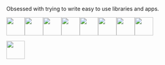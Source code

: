 Obsessed with trying to write easy to use libraries and apps.

<a title="PgDump - A .NET wrapper for PostgreSQL pg_dump" alt="PgDump" href="https://github.com/AdamTovatt/pg-dump"><img src="https://api.nuget.org/v3-flatcontainer/pgdump/1.0.3/icon" width="48"/></a><a title="ByteShelfClient - Client library for ByteShelf API" alt="ByteShelfClient" href="https://github.com/AdamTovatt/byte-shelf"><img src="https://api.nuget.org/v3-flatcontainer/byteshelfclient/1.2.2/icon" width="48"/></a><a title="ByteShelfCommon - Common utilities for ByteShelf projects" alt="ByteShelfCommon" href="https://github.com/AdamTovatt/byte-shelf"><img src="https://api.nuget.org/v3-flatcontainer/byteshelfcommon/1.2.2/icon" width="48"/></a><a title="SharpCutSvg - SVG path cutting and manipulation for .NET" alt="SharpCutSvg" href="https://github.com/AdamTovatt/sharp-cut"><img src="https://api.nuget.org/v3-flatcontainer/sharpcutsvg/1.3.0/icon" width="48"/></a><a title="WindscribeNet - A .NET client for Windscribe API" alt="WindscribeNet" href="https://github.com/AdamTovatt/windscribe-net"><img src="https://api.nuget.org/v3-flatcontainer/windscribenet/1.0.2/icon" width="48"/></a><a title="OledSharp - Library system for writing and drawing on small displays" alt="OledSharp" href="https://github.com/AdamTovatt/oled-sharp"><img src="https://api.nuget.org/v3-flatcontainer/oledsharp/1.0.0/icon" width="48"/></a><a title="SakurWebApiUtilities - Utilities for building robust Web APIs" alt="SakurWebApiUtilities" href="https://github.com/AdamTovatt/WebApiUtilities"><img src="https://api.nuget.org/v3-flatcontainer/sakurwebapiutilities/1.7.0/icon" width="48"/></a><a title="LexiconLookup - Library for fast lookup in lexicons" alt="LexiconLookup" href="https://github.com/AdamTovatt/lexicon-lookup"><img src="https://api.nuget.org/v3-flatcontainer/lexiconlookup/1.0.0/icon" width="48"/></a>

<a title="Updaemon - Command line tool for managing and updating linux services" alt="Updaemon" href="https://github.com/AdamTovatt/updaemon"><img src="https://github.com/AdamTovatt/updaemon/blob/master/Art/UpdaemonIcon/Export/128w/Updaemon.png?raw=true" width="48"/></a>
